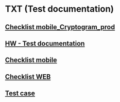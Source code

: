 # TXT (Test documentation)
## [Checklist mobile_Cryptogram_prod](https://docs.google.com/spreadsheets/d/1en57IbzqBoIXQydJtG5sxQJAVnKDx0Nbplr1cwY47xc/edit#gid=2050114265)
## [HW - Test documentation](https://docs.google.com/spreadsheets/d/1SZHCWcM41Egqbt6joJ105lW-Kb3xhCc9CvUgrA-86lc/edit#gid=873722432)
## [Checklist mobile](https://docs.google.com/spreadsheets/d/1J_8aD_ylY9JtcZToN_AHMmHokDRIYI218zkxjZA9nvU/edit?usp=sharing)
## [Checklist WEB](https://docs.google.com/spreadsheets/d/1Hbo2LPK_kNwG4x_v01eWzMtE99GybLKqYxWGVxEk9_Q/edit#gid=0)
## [Test case](https://docs.google.com/spreadsheets/d/1BreR0_Y5auHNK9wx4I8wYs5Q1BTL5RzRkKjDqFS7uI0/edit?usp=drive_link)
